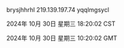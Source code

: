 brysjhhrhl 219.139.197.74 yqqlmgsycl

2024年 10月 30日 星期三 18:20:02 CST

2024年 10月 30日 星期三 10:20:02 GMT
